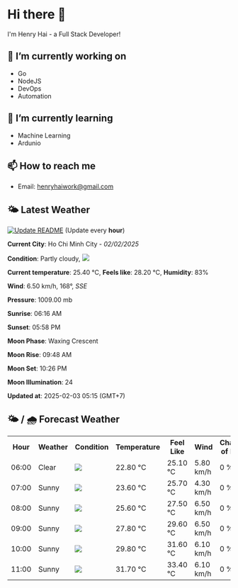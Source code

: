 # Hi there 👋

I'm Henry Hai - a Full Stack Developer!

## 🔭 I’m currently working on

- Go
- NodeJS
- DevOps
- Automation

## 🌱 I’m currently learning

- Machine Learning
- Ardunio

## 📫 How to reach me

- Email: <henryhaiwork@gmail.com>

## 🌤️ Latest Weather
[![Update README](https://github.com/henry0hai/henry0hai/actions/workflows/udpateReadme.yml/badge.svg)](https://github.com/henry0hai/henry0hai/actions/workflows/udpateReadme.yml)
(Update every **hour**)
<!-- CURRENT_WEATHER:START -->
**Current City**: Ho Chi Minh City - *02/02/2025*

**Condition**: Partly cloudy, <img src="https://cdn.weatherapi.com/weather/64x64/night/116.png"/>

**Current temperature**: 25.40 °C, **Feels like**: 28.20 °C, **Humidity**: 83%

**Wind**: 6.50 km/h, 168°, *SSE*

**Pressure**: 1009.00 mb

**Sunrise**: 06:16 AM

**Sunset**: 05:58 PM

**Moon Phase**: Waxing Crescent

**Moon Rise**: 09:48 AM

**Moon Set**: 10:26 PM

**Moon Illumination**: 24

**Updated at**: 2025-02-03 05:15 (GMT+7)<!-- CURRENT_WEATHER:END -->

## 🌤️ / 🌧️ Forecast Weather
<!-- FORECAST_WEATHER:START -->
<table>
		<tr>
			<th>Hour</th>
			<th>Weather</th>
			<th>Condition</th>
			<th>Temperature</th>
			<th>Feel Like</th>
			<th>Wind</th>
			<th>Chance of Rain</th>
		</tr>
				<tr>
					<td>06:00</td>
					<td>Clear </td>
					<td><img src='https://cdn.weatherapi.com/weather/64x64/night/113.png'/></td>
					<td>22.80 °C</td>
					<td>25.10 °C</td>
					<td>5.80 km/h</td>
					<td>0 %</td>
				</tr>
				<tr>
					<td>07:00</td>
					<td>Sunny</td>
					<td><img src='https://cdn.weatherapi.com/weather/64x64/day/113.png'/></td>
					<td>23.60 °C</td>
					<td>25.70 °C</td>
					<td>4.30 km/h</td>
					<td>0 %</td>
				</tr>
				<tr>
					<td>08:00</td>
					<td>Sunny</td>
					<td><img src='https://cdn.weatherapi.com/weather/64x64/day/113.png'/></td>
					<td>25.60 °C</td>
					<td>27.50 °C</td>
					<td>6.50 km/h</td>
					<td>0 %</td>
				</tr>
				<tr>
					<td>09:00</td>
					<td>Sunny</td>
					<td><img src='https://cdn.weatherapi.com/weather/64x64/day/113.png'/></td>
					<td>27.80 °C</td>
					<td>29.60 °C</td>
					<td>6.50 km/h</td>
					<td>0 %</td>
				</tr>
				<tr>
					<td>10:00</td>
					<td>Sunny</td>
					<td><img src='https://cdn.weatherapi.com/weather/64x64/day/113.png'/></td>
					<td>29.80 °C</td>
					<td>31.60 °C</td>
					<td>6.10 km/h</td>
					<td>0 %</td>
				</tr>
				<tr>
					<td>11:00</td>
					<td>Sunny</td>
					<td><img src='https://cdn.weatherapi.com/weather/64x64/day/113.png'/></td>
					<td>31.70 °C</td>
					<td>33.40 °C</td>
					<td>6.10 km/h</td>
					<td>0 %</td>
				</tr>
</table>
<!-- FORECAST_WEATHER:END -->
